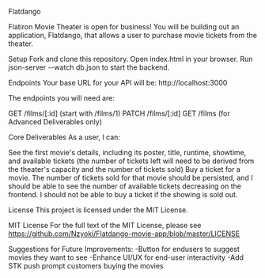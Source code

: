 Flatdango

Flatiron Movie Theater is open for business! You will be building out an application, Flatdango, that allows a user to purchase movie tickets from the theater.


Setup
Fork and clone this repository.
Open index.html in your browser.
Run json-server --watch db.json to start the backend.

Endpoints
Your base URL for your API will be: http://localhost:3000

The endpoints you will need are:

GET /films/[:id] (start with /films/1)
PATCH /films/[:id]
GET /films (for Advanced Deliverables only)


Core Deliverables
As a user, I can:

See the first movie's details, including its poster, title, runtime, showtime, and available tickets (the number of tickets left will need to be derived from the theater's capacity and the number of tickets sold)
Buy a ticket for a movie. The number of tickets sold for that movie should be persisted, and I should be able to see the number of available tickets decreasing on the frontend.
I should not be able to buy a ticket if the showing is sold out.

License
This project is licensed under the MIT License.

MIT License
For the full text of the MIT License, please see https://github.com/Nzyoki/Flatdango-movie-app/blob/master/LICENSE

Suggestions for Future Improvements:
-Button for endusers to suggest movies they want to see
-Enhance UI/UX for end-user interactivity
-Add STK push prompt customers buying the movies